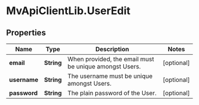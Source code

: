 # MvApiClientLib.UserEdit

## Properties

Name | Type | Description | Notes
------------ | ------------- | ------------- | -------------
**email** | **String** | When provided, the email must be unique amongst Users. | [optional] 
**username** | **String** | The username must be unique amongst Users. | [optional] 
**password** | **String** | The plain password of the User. | [optional] 


